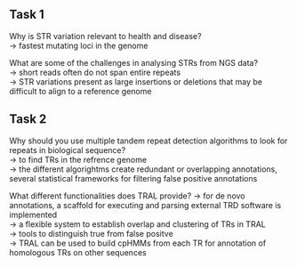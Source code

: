 ## Task 1

Why is STR variation relevant to health and disease? \
-> fastest mutating loci in the genome

What are some of the challenges in analysing STRs from NGS data? \
-> short reads often do not span entire repeats \
-> STR variations present as large insertions or deletions that may be difficult to align to a reference genome


## Task 2

Why should you use multiple tandem repeat detection algorithms to look for repeats in biological sequence? \
-> to find TRs in the refrence genome \
-> the different algorightms create redundant or overlapping annotations, several statistical frameworks for filtering false positive annotations

What different functionalities does TRAL provide?
-> for de novo annotations, a scaffold for executing and parsing external TRD software is implemented \
-> a flexible system to establish overlap and clustering of TRs in TRAL \
-> tools to distinguish true from false positve \
-> TRAL can be used to build cpHMMs from each TR for annotation of homologous TRs on other sequences 
